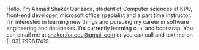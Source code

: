 Hello, I'm Ahmad Shaker Qarizada, student of Computer sciences at KPU, front-end developer, microsoft office specialist and a part time instructor.
I’m interested in learning new things and pursuing my career in software engineering and databases.
I’m currently learning c++ and bootstrap.
You can email me at shaker.for.edu@gmail.com or you can call and text me on (+93) 799817419.
<!---
Shaker-Qarizada/Shaker-Qarizada is a ✨ special ✨ repository because its `README.md` (this file) appears on your GitHub profile.
You can click the Preview link to take a look at your changes.
--->
